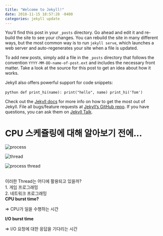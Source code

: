 ```yaml
---
title: "Welcome to Jekyll!"
date: 2018-11-15 18:57:28 -0400
categories: jekyll update
---
```


You’ll find this post in your `_posts` directory. Go ahead and edit it and re-build the site to see your changes. You can rebuild the site in many different ways, but the most common way is to run `jekyll serve`, which launches a web server and auto-regenerates your site when a file is updated.

To add new posts, simply add a file in the `_posts` directory that follows the convention `YYYY-MM-DD-name-of-post.ext` and includes the necessary front matter. Take a look at the source for this post to get an idea about how it works.

Jekyll also offers powerful support for code snippets:

​```python
def print_hi(name):
  print("hello", name)
print_hi('Tom')
​```

Check out the [Jekyll docs][jekyll-docs] for more info on how to get the most out of Jekyll. File all bugs/feature requests at [Jekyll’s GitHub repo][jekyll-gh]. If you have questions, you can ask them on [Jekyll Talk][jekyll-talk].

[jekyll-docs]: https://jekyllrb.com/docs/home
[jekyll-gh]:   https://github.com/jekyll/jekyll
[jekyll-talk]: https://talk.jekyllrb.com/



<h1>
   CPU 스케쥴링에 대해 알아보기 전에...
  </h1>

![process](https://user-images.githubusercontent.com/21725428/48548121-892cdc80-e90f-11e8-8eda-1fab0b849adf.PNG)

![thread](https://user-images.githubusercontent.com/21725428/48548459-56371880-e910-11e8-80a8-79ca1c79db9f.PNG)

![process thread](https://user-images.githubusercontent.com/21725428/48548651-d6f61480-e910-11e8-9687-a2868a4ae660.PNG)

<br>
이러한 Thread는 어디에 활용되고 있을까?
<br>
1. 게임 프로그래밍
<br>
2. 네트워크 프로그래밍

<br>
<b>
  CPU burst time?
</b>

=> CPU가 일을 수행하는 시간

<b>
  I/O burst time
</b>

=> I/O 요청에 대한 응답을 기다리는 시간

